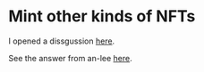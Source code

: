 # Mint other kinds of NFTs

I opened a dissgussion [here](https://github.com/MixinNetwork/mixin/discussions/112).

See the answer from an-lee [here](https://docs.thetrident.one/api/guide/how-to-mint-nft).


